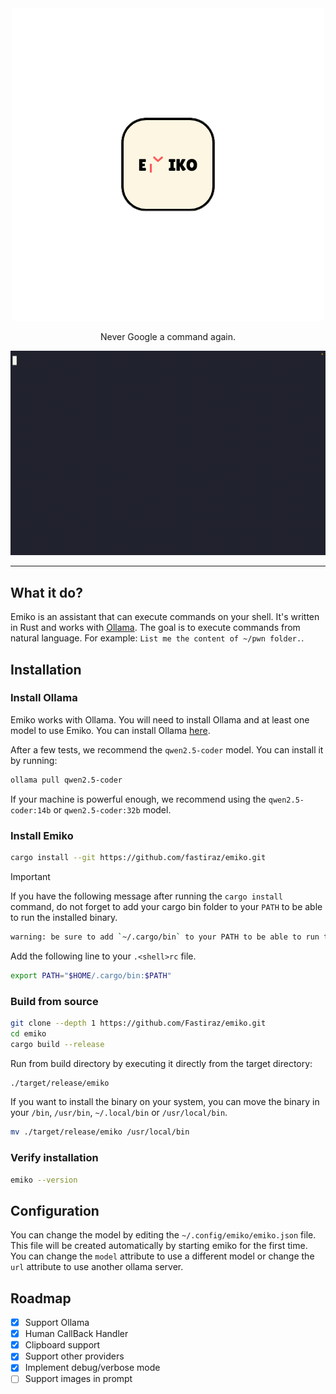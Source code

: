 <div align="center">
  <!-- ![](assets/EMIKO-rmbg.png) -->
  <img src="assets/EMIKO-rmbg.png">
</div>

<div align="center">
  <!-- <h1><code>emiko</code></h1> -->
  <p>Never Google a command again.</p>
</div>

![](assets/emiko.gif)

---

## What it do?

Emiko is an assistant that can execute commands on your shell.
It's written in Rust and works with [Ollama](https://ollama.com/).
The goal is to execute commands from natural language.
For example: `List me the content of ~/pwn folder.`.

## Installation

### Install Ollama

Emiko works with Ollama.
You will need to install Ollama and at least one model to use Emiko.
You can install Ollama [here](https://ollama.com/download).

After a few tests, we recommend the `qwen2.5-coder` model.
You can install it by running:

```bash
ollama pull qwen2.5-coder
```

If your machine is powerful enough, we recommend using the `qwen2.5-coder:14b` or `qwen2.5-coder:32b` model.

### Install Emiko

```bash
cargo install --git https://github.com/fastiraz/emiko.git
```

> [!IMPORTANT]
> If you have the following message after running the `cargo install` command, do not forget to add your cargo bin folder to your `PATH` to be able to run the installed binary.
>
> ```bash
> warning: be sure to add `~/.cargo/bin` to your PATH to be able to run the installed binaries
> ```
>
> Add the following line to your `.<shell>rc` file.
> ```bash
> export PATH="$HOME/.cargo/bin:$PATH"
> ```

### Build from source

```bash
git clone --depth 1 https://github.com/Fastiraz/emiko.git
cd emiko
cargo build --release
```

Run from build directory by executing it directly from the target directory:

```bash
./target/release/emiko
```

If you want to install the binary on your system, you can move the binary in your `/bin`, `/usr/bin`, `~/.local/bin` or `/usr/local/bin`.

```bash
mv ./target/release/emiko /usr/local/bin
```

### Verify installation

```bash
emiko --version
```

## Configuration

You can change the model by editing the `~/.config/emiko/emiko.json` file.
This file will be created automatically by starting emiko for the first time.
You can change the `model` attribute to use a different model or change the `url` attribute to use another ollama server.

## Roadmap

- [x] Support Ollama
- [x] Human CallBack Handler
- [x] Clipboard support
- [x] Support other providers
- [x] Implement debug/verbose mode
- [ ] Support images in prompt
